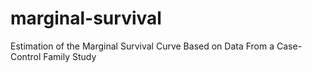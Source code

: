 # marginal-survival
Estimation of the Marginal Survival Curve Based on Data From a Case-Control Family Study
